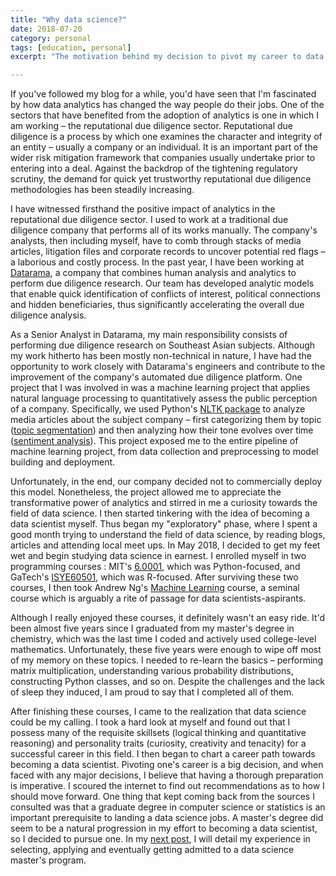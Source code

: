 ```yaml
---
title: "Why data science?"
date: 2018-07-20
category: personal
tags: [education, personal]
excerpt: "The motivation behind my decision to pivot my career to data science"

---
```

If you've followed my blog for a while, you'd have seen that I'm fascinated by how data analytics has changed the way people do their jobs. One of the sectors that have benefited from the adoption of analytics is one in which I am working – the reputational due diligence sector. Reputational due diligence is a process by which one examines the character and integrity of an entity – usually a company or an individual. It is an important part of the wider risk mitigation framework that companies usually undertake prior to entering into a deal. Against the backdrop of the tightening regulatory scrutiny, the demand for quick yet trustworthy reputational due diligence methodologies has been steadily increasing.

I have witnessed firsthand the positive impact of analytics in the reputational due diligence sector. I used to work at a traditional due diligence company that performs all of its works manually. The company's analysts, then including myself, have to comb through stacks of media articles, litigation files and corporate records to uncover potential red flags – a laborious and costly process. In the past year, I have been working at [Datarama](https://datarama.com), a company that combines human analysis and analytics to perform due diligence research. Our team has developed analytic models that enable quick identification of conflicts of interest, political connections and hidden beneficiaries, thus significantly accelerating the overall due diligence analysis.

As a Senior Analyst in Datarama, my main responsibility consists of performing due diligence research on Southeast Asian subjects. Although my work hitherto has been mostly non-technical in nature, I have had the opportunity to work closely with Datarama's engineers and contribute to the improvement of the company's automated due diligence platform. One project that I was involved in was a machine learning project that applies natural language processing to quantitatively assess the public perception of a company. Specifically, we used Python's [NLTK package](https://www.nltk.org) to analyze media articles about the subject company – first categorizing them by topic ([topic segmentation](https://en.wikipedia.org/wiki/Text_segmentation#Topic_segmentation_)) and then analyzing how their tone evolves over time ([sentiment analysis](https://en.wikipedia.org/wiki/Sentiment_analysis)). This project exposed me to the entire pipeline of machine learning project, from data collection and preprocessing to model building and deployment.

Unfortunately, in the end, our company decided not to commercially deploy this model. Nonetheless, the project allowed me to appreciate the transformative power of analytics and stirred in me a curiosity towards the field of data science. I then started tinkering with the idea of becoming a data scientist myself. Thus began my "exploratory" phase, where I spent a good month trying to understand the field of data science, by reading blogs, articles and attending local meet ups. In May 2018, I decided to get my feet wet and begin studying data science in earnest. I enrolled myself in two programming courses : MIT's [6.0001](https://ocw.mit.edu/courses/electrical-engineering-and-computer-science/6-0001-introduction-to-computer-science-and-programming-in-python-fall-2016/), which was Python-focused, and GaTech's [ISYE60501](https://www.edx.org/course/introduction-analytics-modeling-gtx-isye6501x-1), which was R-focused. After surviving these two courses, I then took Andrew Ng's [Machine Learning](https://www.coursera.org/learn/machine-learning) course, a seminal course which is arguably a rite of passage for data scientists-aspirants.

Although I really enjoyed these courses, it definitely wasn't an easy ride. It'd been almost five years since I graduated from my master's degree in chemistry, which was the last time I coded and actively used college-level mathematics. Unfortunately, these five years were enough to wipe off most of my memory on these topics. I needed to re-learn the basics –  performing matrix multiplication, understanding various probability distributions, constructing Python classes, and so on. Despite the challenges and the lack of sleep they induced, I am proud to say that I completed all of them.

After finishing these courses, I came to the realization that data science could be my calling. I took a hard look at myself and found out that I possess many of the requisite skillsets (logical thinking and quantitative reasoning) and personality traits (curiosity, creativity and tenacity) for a successful career in this field. I then began to chart a career path towards becoming a data scientist. Pivoting one's career is a big decision, and when faced with any major decisions, I believe that having a thorough preparation is imperative. I scoured the internet to find out recommendations as to how I should move forward. One thing that kept coming back from the sources I consulted was that a graduate degree in computer science or statistics is an important prerequisite to landing a data science jobs. A master's degree did seem to be a natural progression in my effort to becoming a data scientist, so I decided to pursue one. In my [next post](https://meraldoantonio.github.io/omsa/why-OMSA/), I will detail my experience in selecting, applying and eventually getting admitted to a data science master's program.

